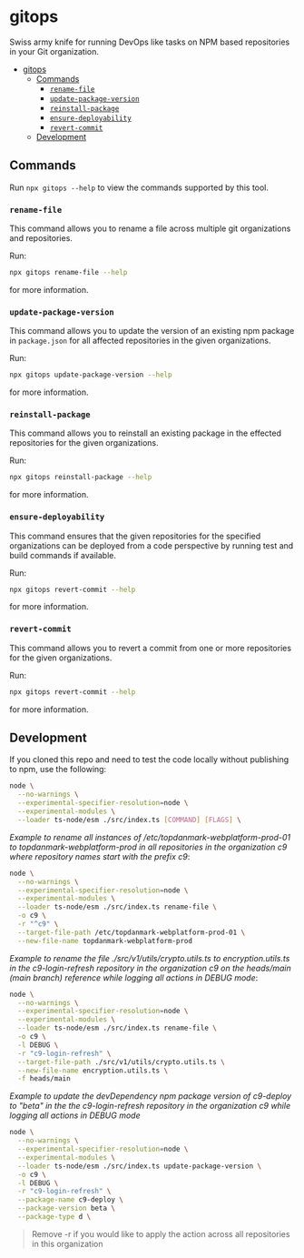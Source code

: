 # gitops

Swiss army knife for running DevOps like tasks on NPM based repositories in your Git organization.

<!-- TOC -->

-   [gitops](#gitops)
    -   [Commands](#commands)
        -   [`rename-file`](#rename-file)
        -   [`update-package-version`](#update-package-version)
        -   [`reinstall-package`](#reinstall-package)
        -   [`ensure-deployability`](#ensure-deployability)
        -   [`revert-commit`](#revert-commit)
    -   [Development](#development)

<!-- /TOC -->

## Commands

Run `npx gitops --help` to view the commands supported by this tool.

### `rename-file`

This command allows you to rename a file across multiple git organizations and repositories.

Run:

```bash
npx gitops rename-file --help
```

for more information.

### `update-package-version`

This command allows you to update the version of an existing npm package in `package.json` for all affected repositories in the given organizations.

Run:

```bash
npx gitops update-package-version --help
```

for more information.

### `reinstall-package`

This command allows you to reinstall an existing package in the effected repositories for the given organizations.

Run:

```bash
npx gitops reinstall-package --help
```

for more information.

### `ensure-deployability`

This command ensures that the given repositories for the specified organizations can be deployed from a code perspective by running test and build commands if available.

Run:

```bash
npx gitops revert-commit --help
```

for more information.

### `revert-commit`

This command allows you to revert a commit from one or more repositories for the given organizations.

Run:

```bash
npx gitops revert-commit --help
```

for more information.

## Development

If you cloned this repo and need to test the code locally without publishing to npm, use the following:

```bash
node \
  --no-warnings \
  --experimental-specifier-resolution=node \
  --experimental-modules \
  --loader ts-node/esm ./src/index.ts [COMMAND] [FLAGS] \
```

_Example to rename all instances of /etc/topdanmark-webplatform-prod-01 to topdanmark-webplatform-prod in all repositories in the organization c9 where repository names start with the prefix c9_:

```bash
node \
  --no-warnings \
  --experimental-specifier-resolution=node \
  --experimental-modules \
  --loader ts-node/esm ./src/index.ts rename-file \
  -o c9 \
  -r "^c9" \
  --target-file-path /etc/topdanmark-webplatform-prod-01 \
  --new-file-name topdanmark-webplatform-prod
```

_Example to rename the file ./src/v1/utils/crypto.utils.ts to encryption.utils.ts in the c9-login-refresh repository in the organization c9 on the heads/main (main branch) reference while logging all actions in DEBUG mode_:

```bash
node \
  --no-warnings \
  --experimental-specifier-resolution=node \
  --experimental-modules \
  --loader ts-node/esm ./src/index.ts rename-file \
  -o c9 \
  -l DEBUG \
  -r "c9-login-refresh" \
  --target-file-path ./src/v1/utils/crypto.utils.ts \
  --new-file-name encryption.utils.ts \
  -f heads/main
```

_Example to update the devDependency npm package version of c9-deploy to "beta" in the the c9-login-refresh repository in the organization c9 while logging all actions in DEBUG mode_

```bash
node \
  --no-warnings \
  --experimental-specifier-resolution=node \
  --experimental-modules \
  --loader ts-node/esm ./src/index.ts update-package-version \
  -o c9 \
  -l DEBUG \
  -r "c9-login-refresh" \
  --package-name c9-deploy \
  --package-version beta \
  --package-type d \
```

> Remove -r if you would like to apply the action across all repositories in this organization
